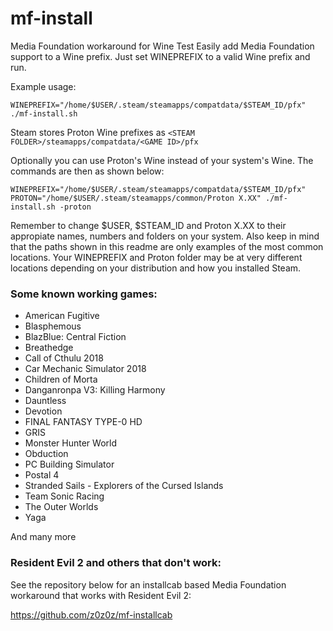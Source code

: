 # mf-install
Media Foundation workaround for Wine
Test
Easily add Media Foundation support to a Wine prefix. Just set WINEPREFIX to a valid Wine prefix and run.

Example usage:

`WINEPREFIX="/home/$USER/.steam/steamapps/compatdata/$STEAM_ID/pfx" ./mf-install.sh`

Steam stores Proton Wine prefixes as `<STEAM FOLDER>/steamapps/compatdata/<GAME ID>/pfx`

Optionally you can use Proton's Wine instead of your system's Wine. The commands are then as shown below:

`WINEPREFIX="/home/$USER/.steam/steamapps/compatdata/$STEAM_ID/pfx" PROTON="/home/$USER/.steam/steamapps/common/Proton X.XX" ./mf-install.sh -proton`

Remember to change $USER, $STEAM_ID and Proton X.XX to their appropiate names, numbers and folders on your system. Also keep in mind that the paths shown in this readme are only examples of the most common locations. Your WINEPREFIX and Proton folder may be at very different locations depending on your distribution and how you installed Steam.

### Some known working games:
- American Fugitive
- Blasphemous
- BlazBlue: Central Fiction
- Breathedge
- Call of Cthulu 2018
- Car Mechanic Simulator 2018
- Children of Morta
- Danganronpa V3: Killing Harmony
- Dauntless
- Devotion
- FINAL FANTASY TYPE-0 HD
- GRIS
- Monster Hunter World
- Obduction
- PC Building Simulator
- Postal 4
- Stranded Sails - Explorers of the Cursed Islands
- Team Sonic Racing
- The Outer Worlds
- Yaga

And many more

### Resident Evil 2 and others that don't work:
See the repository below for an installcab based Media Foundation workaround that works with Resident Evil 2:

https://github.com/z0z0z/mf-installcab
